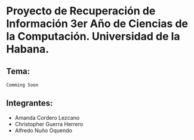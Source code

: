 # Proyecto de Recuperación de Información 3er Año de Ciencias de la Computación. Universidad de la Habana.

## Tema: 
`Comming Soon`

## Integrantes:
- Amanda Cordero Lezcano
- Christopher Guerra Herrero
- Alfredo Nuño Oquendo